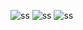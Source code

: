 ![ss](https://github.com/brkdrsn/pokemon-card-game/tree/main/pokemon/1.JPG)
![ss](https://github.com/brkdrsn/pokemon-card-game/tree/main/pokemon/2.JPG)
![ss](https://github.com/brkdrsn/pokemon-card-game/tree/main/pokemon/3.JPG)
